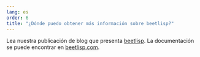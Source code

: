 ```yaml
---
lang: es
order: 6
title: "¿Dónde puedo obtener más información sobre beetlisp?"
---
```


Lea nuestra publicación de blog que presenta [beetlisp](https://www.beet.net/2019/11/27/beetlisp.en.html). La documentación se puede encontrar en [beetlisp.com](https://beetlisp.com).
